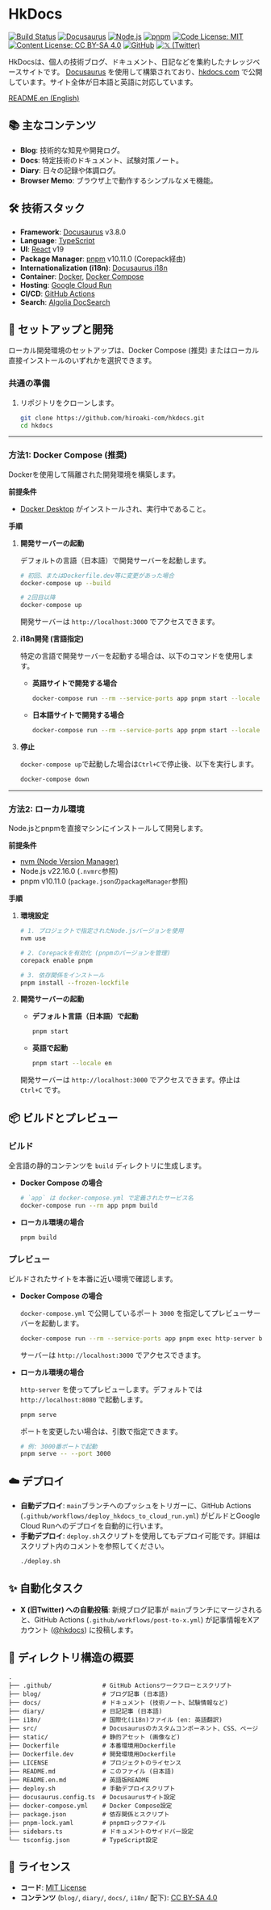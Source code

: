 # HkDocs

[![Build Status](https://github.com/hiroaki-com/hkdocs/actions/workflows/deploy_hkdocs_to_cloud_run.yml/badge.svg)](https://github.com/hiroaki-com/hkdocs/actions/workflows/deploy_hkdocs_to_cloud_run.yml)
[![Docusaurus](https://img.shields.io/badge/Docusaurus-v3.8.0-blue?logo=docusaurus)](https://docusaurus.io/)
[![Node.js](https://img.shields.io/badge/Node.js-v22.16.0-green?logo=nodedotjs)](https://nodejs.org/)
[![pnpm](https://img.shields.io/badge/pnpm-v10.11.0-orange?logo=pnpm)](https://pnpm.io/)
[![Code License: MIT](https://img.shields.io/badge/Code%20License-MIT-yellow.svg)](https://opensource.org/licenses/MIT)
[![Content License: CC BY-SA 4.0](https://img.shields.io/badge/Content-CC%20BY--SA%204.0-lightgrey.svg)](http://creativecommons.org/licenses/by-sa/4.0/)
[![GitHub](https://img.shields.io/badge/GitHub-hiroaki--com/hkdocs-blue?logo=github)](https://github.com/hiroaki-com/hkdocs)
[![𝕏 (Twitter)](https://img.shields.io/badge/Follow-%40hkdocs-1DA1F2?logo=x)](https://x.com/hkdocs)

HkDocsは、個人の技術ブログ、ドキュメント、日記などを集約したナレッジベースサイトです。
[Docusaurus](https://docusaurus.io/) を使用して構築されており、[hkdocs.com](https://hkdocs.com/) で公開しています。サイト全体が日本語と英語に対応しています。

[README.en (English)](./README.en.md)

## 📚 主なコンテンツ

*   **Blog**: 技術的な知見や開発ログ。
*   **Docs**: 特定技術のドキュメント、試験対策ノート。
*   **Diary**: 日々の記録や体調ログ。
*   **Browser Memo**: ブラウザ上で動作するシンプルなメモ機能。

## 🛠️ 技術スタック

*   **Framework**: [Docusaurus](https://docusaurus.io/) v3.8.0
*   **Language**: [TypeScript](https://www.typescriptlang.org/)
*   **UI**: [React](https://reactjs.org/) v19
*   **Package Manager**: [pnpm](https://pnpm.io/) v10.11.0 (Corepack経由)
*   **Internationalization (i18n)**: [Docusaurus i18n](https://docusaurus.io/docs/i18n/introduction)
*   **Container**: [Docker](https://www.docker.com/), [Docker Compose](https://docs.docker.com/compose/)
*   **Hosting**: [Google Cloud Run](https://cloud.google.com/run)
*   **CI/CD**: [GitHub Actions](https://github.com/features/actions)
*   **Search**: [Algolia DocSearch](https://docsearch.algolia.com/)

## 🚀 セットアップと開発

ローカル開発環境のセットアップは、Docker Compose (推奨) またはローカル直接インストールのいずれかを選択できます。

### 共通の準備

1.  リポジトリをクローンします。
    ```bash
    git clone https://github.com/hiroaki-com/hkdocs.git
    cd hkdocs
    ```

---

### 方法1: Docker Compose (推奨)

Dockerを使用して隔離された開発環境を構築します。

**前提条件**
*   [Docker Desktop](https://www.docker.com/products/docker-desktop/) がインストールされ、実行中であること。

**手順**

1.  **開発サーバーの起動**

    デフォルトの言語（日本語）で開発サーバーを起動します。
    ```bash
    # 初回、またはDockerfile.dev等に変更があった場合
    docker-compose up --build

    # 2回目以降
    docker-compose up
    ```
    開発サーバーは `http://localhost:3000` でアクセスできます。

2.  **i18n開発 (言語指定)**

    特定の言語で開発サーバーを起動する場合は、以下のコマンドを使用します。

    *   **英語サイトで開発する場合**
        ```bash
        docker-compose run --rm --service-ports app pnpm start --locale en
        ```
    *   **日本語サイトで開発する場合**
        ```bash
        docker-compose run --rm --service-ports app pnpm start --locale ja
        ```

3.  **停止**

    `docker-compose up`で起動した場合は`Ctrl+C`で停止後、以下を実行します。
    ```bash
    docker-compose down
    ```

---

### 方法2: ローカル環境

Node.jsとpnpmを直接マシンにインストールして開発します。

**前提条件**
*   [nvm (Node Version Manager)](https://github.com/nvm-sh/nvm#install--update-script)
*   Node.js v22.16.0 (`.nvmrc`参照)
*   pnpm v10.11.0 (`package.json`の`packageManager`参照)

**手順**
1.  **環境設定**
    ```bash
    # 1. プロジェクトで指定されたNode.jsバージョンを使用
    nvm use

    # 2. Corepackを有効化 (pnpmのバージョンを管理)
    corepack enable pnpm

    # 3. 依存関係をインストール
    pnpm install --frozen-lockfile
    ```

2.  **開発サーバーの起動**
    *   **デフォルト言語（日本語）で起動**
        ```bash
        pnpm start
        ```
    *   **英語で起動**
        ```bash
        pnpm start --locale en
        ```
    開発サーバーは `http://localhost:3000` でアクセスできます。停止は `Ctrl+C` です。


## 📦 ビルドとプレビュー

### ビルド

全言語の静的コンテンツを `build` ディレクトリに生成します。

*   **Docker Compose の場合**
    ```bash
    # `app` は docker-compose.yml で定義されたサービス名
    docker-compose run --rm app pnpm build
    ```
*   **ローカル環境の場合**
    ```bash
    pnpm build
    ```

### プレビュー

ビルドされたサイトを本番に近い環境で確認します。

*   **Docker Compose の場合**

    `docker-compose.yml` で公開しているポート `3000` を指定してプレビューサーバーを起動します。
    ```bash
    docker-compose run --rm --service-ports app pnpm exec http-server build --single --port 3000 --host 0.0.0.0
    ```
    サーバーは `http://localhost:3000` でアクセスできます。

*   **ローカル環境の場合**

    `http-server` を使ってプレビューします。デフォルトでは `http://localhost:8080` で起動します。
    ```bash
    pnpm serve
    ```
    ポートを変更したい場合は、引数で指定できます。
    ```bash
    # 例: 3000番ポートで起動
    pnpm serve -- --port 3000
    ```

## ☁️ デプロイ

*   **自動デプロイ**: `main`ブランチへのプッシュをトリガーに、GitHub Actions (`.github/workflows/deploy_hkdocs_to_cloud_run.yml`) がビルドとGoogle Cloud Runへのデプロイを自動的に行います。
*   **手動デプロイ**: `deploy.sh`スクリプトを使用してもデプロイ可能です。詳細はスクリプト内のコメントを参照してください。
    ```bash
    ./deploy.sh
    ```

## ✨ 自動化タスク

*   **X (旧Twitter) への自動投稿**: 新規ブログ記事が `main`ブランチにマージされると、GitHub Actions (`.github/workflows/post-to-x.yml`) が記事情報をXアカウント ([@hkdocs](https://x.com/hkdocs)) に投稿します。

## 📂 ディレクトリ構造の概要

```plaintext
.
├── .github/              # GitHub Actionsワークフローとスクリプト
├── blog/                 # ブログ記事 (日本語)
├── docs/                 # ドキュメント (技術ノート、試験情報など)
├── diary/                # 日記記事 (日本語)
├── i18n/                 # 国際化(i18n)ファイル (en: 英語翻訳)
├── src/                  # Docusaurusのカスタムコンポーネント、CSS、ページ
├── static/               # 静的アセット (画像など)
├── Dockerfile            # 本番環境用Dockerfile
├── Dockerfile.dev        # 開発環境用Dockerfile
├── LICENSE               # プロジェクトのライセンス
├── README.md             # このファイル (日本語)
├── README.en.md          # 英語版README
├── deploy.sh             # 手動デプロイスクリプト
├── docusaurus.config.ts  # Docusaurusサイト設定
├── docker-compose.yml    # Docker Compose設定
├── package.json          # 依存関係とスクリプト
├── pnpm-lock.yaml        # pnpmロックファイル
├── sidebars.ts           # ドキュメントのサイドバー設定
└── tsconfig.json         # TypeScript設定
```

## 📜 ライセンス

*   **コード**: [MIT License](./LICENSE)
*   **コンテンツ** (`blog/`, `diary/`, `docs/`, `i18n/` 配下): [CC BY-SA 4.0](http://creativecommons.org/licenses/by-sa/4.0/)
